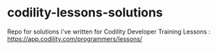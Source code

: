 # codility-lessons-solutions
Repo for solutions i've written for Codility Developer Training Lessons : https://app.codility.com/programmers/lessons/
